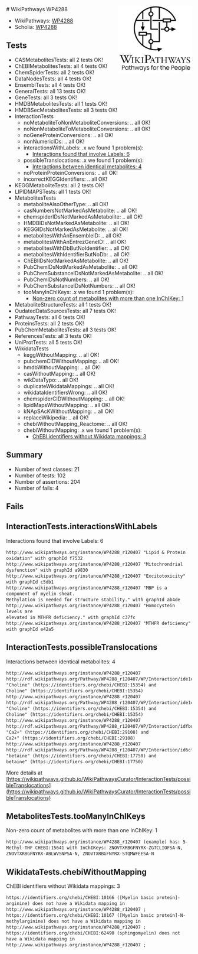 <img style="float: right; width: 200px" src="../logo.png" />
# WikiPathways WP4288

* WikiPathways: [WP4288](https://identifiers.org/wikipathways:WP4288)
* Scholia: [WP4288](https://scholia.toolforge.org/wikipathways/WP4288)
## Tests
* CASMetabolitesTests: all 2 tests OK!
* ChEBIMetabolitesTests: all 4 tests OK!
* ChemSpiderTests: all 2 tests OK!
* DataNodesTests: all 4 tests OK!
* EnsemblTests: all 4 tests OK!
* GeneralTests: all 13 tests OK!
* GeneTests: all 3 tests OK!
* HMDBMetabolitesTests: all 1 tests OK!
* HMDBSecMetabolitesTests: all 3 tests OK!
* InteractionTests
    * noMetaboliteToNonMetaboliteConversions: .. all OK!
    * noNonMetaboliteToMetaboliteConversions: .. all OK!
    * noGeneProteinConversions: .. all OK!
    * nonNumericIDs: .. all OK!
    * interactionsWithLabels: .x we found 1 problem(s):
        * [Interactions found that involve Labels: 6](#630d267d)
    * possibleTranslocations: .x we found 1 problem(s):
        * [Interactions between identical metabolites: 4](#d59038c7)
    * noProteinProteinConversions: .. all OK!
    * incorrectKEGGIdentifiers: .. all OK!
* KEGGMetaboliteTests: all 2 tests OK!
* LIPIDMAPSTests: all 1 tests OK!
* MetabolitesTests
    * metaboliteAlsoOtherType: .. all OK!
    * casNumbersNotMarkedAsMetabolite: .. all OK!
    * chemspiderIDsNotMarkedAsMetabolite: .. all OK!
    * HMDBIDsNotMarkedAsMetabolite: .. all OK!
    * KEGGIDsNotMarkedAsMetabolite: .. all OK!
    * metabolitesWithAnEnsembleID: .. all OK!
    * metabolitesWithAnEntrezGeneID: .. all OK!
    * metabolitesWithDbButNoIdentifier: .. all OK!
    * metabolitesWithIdentifierButNoDb: .. all OK!
    * ChEBIIDsNotMarkedAsMetabolite: .. all OK!
    * PubChemIDsNotMarkedAsMetabolite: .. all OK!
    * PubChemSubstanceIDsNotMarkedAsMetabolite: .. all OK!
    * PubChemIDsNotNumbers: .. all OK!
    * PubChemSubstanceIDsNotNumbers: .. all OK!
    * tooManyInChIKeys: .x we found 1 problem(s):
        * [Non-zero count of metabolites with more than one InChIKey: 1](#a4e4037e)
* MetaboliteStructureTests: all 1 tests OK!
* OudatedDataSourcesTests: all 7 tests OK!
* PathwayTests: all 6 tests OK!
* ProteinsTests: all 2 tests OK!
* PubChemMetabolitesTests: all 3 tests OK!
* ReferencesTests: all 3 tests OK!
* UniProtTests: all 5 tests OK!
* WikidataTests
    * keggWithoutMapping: .. all OK!
    * pubchemCIDWithoutMapping: .. all OK!
    * hmdbWithoutMapping: .. all OK!
    * casWithoutMapping: .. all OK!
    * wikDataTypo: .. all OK!
    * duplicateWikidataMappings: .. all OK!
    * wikidataIdentifiersWrong: .. all OK!
    * chemspiderCIDWithoutMapping: .. all OK!
    * lipidMapsWithoutMapping: .. all OK!
    * kNApSAcKWithoutMapping: .. all OK!
    * replaceWikipedia: .. all OK!
    * chebiWithoutMapping_Reactome: .. all OK!
    * chebiWithoutMapping: .x we found 1 problem(s):
        * [ChEBI identifiers without Wikidata mappings: 3](#a8d554cf)


## Summary

* Number of test classes: 21
* Number of tests: 102
* Number of assertions: 204
* Number of fails: 4

## Fails

<a name="630d267d" />

## InteractionTests.interactionsWithLabels

Interactions found that involve Labels: 6
```
http://www.wikipathways.org/instance/WP4288_r120407 "Lipid & Protein 
oxidation" with graphId f7532
http://www.wikipathways.org/instance/WP4288_r120407 "Mitochrondrial dysfunction" with graphId a9830
http://www.wikipathways.org/instance/WP4288_r120407 "Excitotoxicity" with graphId c5db1
http://www.wikipathways.org/instance/WP4288_r120407 "MBP is a component of myelin sheat.  
Methylation is needed for structure stability." with graphId ab4de
http://www.wikipathways.org/instance/WP4288_r120407 "Homocystein levels are
elevated in MTHFR deficiency." with graphId c37fc
http://www.wikipathways.org/instance/WP4288_r120407 "MTHFR deficiency" with graphId e42a5
```

<a name="d59038c7" />

## InteractionTests.possibleTranslocations

Interactions between identical metabolites: 4
```
http://www.wikipathways.org/instance/WP4288_r120407 http://rdf.wikipathways.org/Pathway/WP4288_r120407/WP/Interaction/ide1cfc111_2 "Choline" (https://identifiers.org/chebi/CHEBI:15354) and 
Choline" (https://identifiers.org/chebi/CHEBI:15354)
http://www.wikipathways.org/instance/WP4288_r120407 http://rdf.wikipathways.org/Pathway/WP4288_r120407/WP/Interaction/ide1cfc111_1 "Choline" (https://identifiers.org/chebi/CHEBI:15354) and 
Choline" (https://identifiers.org/chebi/CHEBI:15354)
http://www.wikipathways.org/instance/WP4288_r120407 http://rdf.wikipathways.org/Pathway/WP4288_r120407/WP/Interaction/idfbda4f25 "Ca2+" (https://identifiers.org/chebi/CHEBI:29108) and 
Ca2+" (https://identifiers.org/chebi/CHEBI:29108)
http://www.wikipathways.org/instance/WP4288_r120407 http://rdf.wikipathways.org/Pathway/WP4288_r120407/WP/Interaction/id6cf3e700 "betaine" (https://identifiers.org/chebi/CHEBI:17750) and 
betaine" (https://identifiers.org/chebi/CHEBI:17750)
```

More details at [https://wikipathways.github.io/WikiPathwaysCurator/InteractionTests/possibleTranslocations](https://wikipathways.github.io/WikiPathwaysCurator/InteractionTests/possibleTranslocations)

<a name="a4e4037e" />

## MetabolitesTests.tooManyInChIKeys

Non-zero count of metabolites with more than one InChIKey: 1
```
http://www.wikipathways.org/instance/WP4288_r120407 (example) has: 5-Methyl-THF CHEBI:15641 with InChIKeys: ZNOVTXRBGFNYRX-ZGTCLIOFSA-N, ZNOVTXRBGFNYRX-ABLWVSNPSA-N, ZNOVTXRBGFNYRX-STQMWFEESA-N
```

<a name="a8d554cf" />

## WikidataTests.chebiWithoutMapping

ChEBI identifiers without Wikidata mappings: 3
```
https://identifiers.org/chebi/CHEBI:10166 ([Myelin basic protein]-arginine) does not have a Wikidata mapping in http://www.wikipathways.org/instance/WP4288_r120407 ; 
https://identifiers.org/chebi/CHEBI:10167 ([Myelin basic protein]-N-methylarginine) does not have a Wikidata mapping in http://www.wikipathways.org/instance/WP4288_r120407 ; 
https://identifiers.org/chebi/CHEBI:62490 (sphingomyelin) does not have a Wikidata mapping in http://www.wikipathways.org/instance/WP4288_r120407 ; 
```

